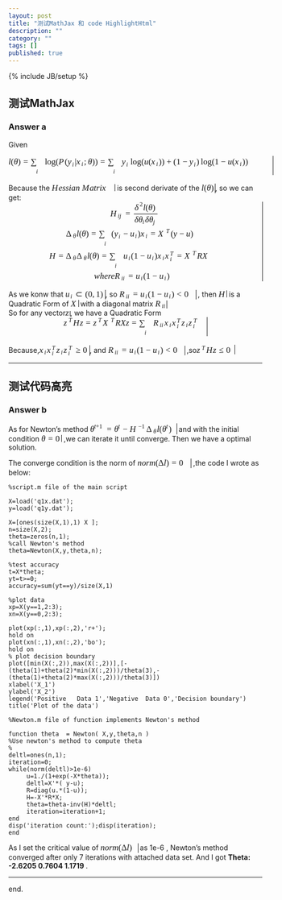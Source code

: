 ```yaml
---
layout: post
title: "测试MathJax 和 code HighlightHtml"
description: ""
category: ""
tags: []
published: true
---
```

{% include JB/setup %}

<h2 id="测试mathjax">测试MathJax</h2>

<h3 id="answer-a">Answer a</h3>

<p>Given <span class="MathJax_Preview"></span><div class="MathJax_Display" role="textbox" aria-readonly="true" style="text-align: center;"><span class="MathJax" id="MathJax-Element-1-Frame"><nobr><span class="math" id="MathJax-Span-1" style="width: 37.547em; display: inline-block;"><span style="display: inline-block; position: relative; width: 30.995em; height: 0px; font-size: 121%;"><span style="position: absolute; clip: rect(1.066em 1000.003em 3.545em -0.469em); top: -2.181em; left: 0.003em;"><span class="mrow" id="MathJax-Span-2"><span class="mi" id="MathJax-Span-3" style="font-family: MathJax_Math; font-style: italic;">l</span><span class="mo" id="MathJax-Span-4" style="font-family: MathJax_Main;">(</span><span class="mi" id="MathJax-Span-5" style="font-family: MathJax_Math; font-style: italic;">θ</span><span class="mo" id="MathJax-Span-6" style="font-family: MathJax_Main;">)</span><span class="mo" id="MathJax-Span-7" style="font-family: MathJax_Main; padding-left: 0.298em;">=</span><span class="munderover" id="MathJax-Span-8" style="padding-left: 0.298em;"><span style="display: inline-block; position: relative; width: 1.479em; height: 0px;"><span style="position: absolute; clip: rect(2.069em 1000.003em 3.84em -0.469em); top: -3.185em; left: 0.003em;"><span class="mo" id="MathJax-Span-9" style="font-family: MathJax_Size2; vertical-align: 0.003em;">∑</span><span style="display: inline-block; width: 0px; height: 3.191em;"></span></span><span style="position: absolute; clip: rect(1.479em 1000.003em 2.423em -0.528em); top: -1.06em; left: 0.652em;"><span class="texatom" id="MathJax-Span-10"><span class="mrow" id="MathJax-Span-11"><span class="mi" id="MathJax-Span-12" style="font-size: 70.7%; font-family: MathJax_Math; font-style: italic;">i</span></span></span><span style="display: inline-block; width: 0px; height: 2.128em;"></span></span></span></span><span class="mi" id="MathJax-Span-13" style="font-family: MathJax_Main; padding-left: 0.18em;">log</span><span class="mo" id="MathJax-Span-14"></span><span class="mo" id="MathJax-Span-15" style="font-family: MathJax_Main;">(</span><span class="mi" id="MathJax-Span-16" style="font-family: MathJax_Math; font-style: italic;">P<span style="display: inline-block; overflow: hidden; height: 1px; width: 0.121em;"></span></span><span class="mo" id="MathJax-Span-17" style="font-family: MathJax_Main;">(</span><span class="msubsup" id="MathJax-Span-18"><span style="display: inline-block; position: relative; width: 0.829em; height: 0px;"><span style="position: absolute; clip: rect(1.538em 1000.003em 2.482em -0.528em); top: -2.122em; left: 0.003em;"><span class="mi" id="MathJax-Span-19" style="font-family: MathJax_Math; font-style: italic;">y<span style="display: inline-block; overflow: hidden; height: 1px; width: 0.003em;"></span></span><span style="display: inline-block; width: 0px; height: 2.128em;"></span></span><span style="position: absolute; top: -1.886em; left: 0.534em;"><span class="mi" id="MathJax-Span-20" style="font-size: 70.7%; font-family: MathJax_Math; font-style: italic;">i</span><span style="display: inline-block; width: 0px; height: 2.128em;"></span></span></span></span><span class="texatom" id="MathJax-Span-21"><span class="mrow" id="MathJax-Span-22"><span class="mo" id="MathJax-Span-23" style="font-family: MathJax_Main;">|</span></span></span><span class="msubsup" id="MathJax-Span-24"><span style="display: inline-block; position: relative; width: 0.888em; height: 0px;"><span style="position: absolute; clip: rect(1.538em 1000.003em 2.305em -0.469em); top: -2.122em; left: 0.003em;"><span class="mi" id="MathJax-Span-25" style="font-family: MathJax_Math; font-style: italic;">x</span><span style="display: inline-block; width: 0px; height: 2.128em;"></span></span><span style="position: absolute; top: -1.945em; left: 0.593em;"><span class="mi" id="MathJax-Span-26" style="font-size: 70.7%; font-family: MathJax_Math; font-style: italic;">i</span><span style="display: inline-block; width: 0px; height: 2.128em;"></span></span></span></span><span class="mo" id="MathJax-Span-27" style="font-family: MathJax_Main;">;</span><span class="mi" id="MathJax-Span-28" style="font-family: MathJax_Math; font-style: italic; padding-left: 0.18em;">θ</span><span class="mo" id="MathJax-Span-29" style="font-family: MathJax_Main;">)</span><span class="mo" id="MathJax-Span-30" style="font-family: MathJax_Main;">)</span><span class="mo" id="MathJax-Span-31" style="font-family: MathJax_Main; padding-left: 0.298em;">=</span><span class="munderover" id="MathJax-Span-32" style="padding-left: 0.298em;"><span style="display: inline-block; position: relative; width: 1.479em; height: 0px;"><span style="position: absolute; clip: rect(2.069em 1000.003em 3.84em -0.469em); top: -3.185em; left: 0.003em;"><span class="mo" id="MathJax-Span-33" style="font-family: MathJax_Size2; vertical-align: 0.003em;">∑</span><span style="display: inline-block; width: 0px; height: 3.191em;"></span></span><span style="position: absolute; clip: rect(1.479em 1000.003em 2.423em -0.528em); top: -1.06em; left: 0.652em;"><span class="texatom" id="MathJax-Span-34"><span class="mrow" id="MathJax-Span-35"><span class="mi" id="MathJax-Span-36" style="font-size: 70.7%; font-family: MathJax_Math; font-style: italic;">i</span></span></span><span style="display: inline-block; width: 0px; height: 2.128em;"></span></span></span></span><span class="msubsup" id="MathJax-Span-37" style="padding-left: 0.18em;"><span style="display: inline-block; position: relative; width: 0.829em; height: 0px;"><span style="position: absolute; clip: rect(1.538em 1000.003em 2.482em -0.528em); top: -2.122em; left: 0.003em;"><span class="mi" id="MathJax-Span-38" style="font-family: MathJax_Math; font-style: italic;">y<span style="display: inline-block; overflow: hidden; height: 1px; width: 0.003em;"></span></span><span style="display: inline-block; width: 0px; height: 2.128em;"></span></span><span style="position: absolute; top: -1.886em; left: 0.534em;"><span class="mi" id="MathJax-Span-39" style="font-size: 70.7%; font-family: MathJax_Math; font-style: italic;">i</span><span style="display: inline-block; width: 0px; height: 2.128em;"></span></span></span></span><span class="mi" id="MathJax-Span-40" style="font-family: MathJax_Main; padding-left: 0.18em;">log</span><span class="mo" id="MathJax-Span-41"></span><span class="mo" id="MathJax-Span-42" style="font-family: MathJax_Main;">(</span><span class="mi" id="MathJax-Span-43" style="font-family: MathJax_Math; font-style: italic;">u</span><span class="mo" id="MathJax-Span-44" style="font-family: MathJax_Main;">(</span><span class="msubsup" id="MathJax-Span-45"><span style="display: inline-block; position: relative; width: 0.888em; height: 0px;"><span style="position: absolute; clip: rect(1.538em 1000.003em 2.305em -0.469em); top: -2.122em; left: 0.003em;"><span class="mi" id="MathJax-Span-46" style="font-family: MathJax_Math; font-style: italic;">x</span><span style="display: inline-block; width: 0px; height: 2.128em;"></span></span><span style="position: absolute; top: -1.945em; left: 0.593em;"><span class="mi" id="MathJax-Span-47" style="font-size: 70.7%; font-family: MathJax_Math; font-style: italic;">i</span><span style="display: inline-block; width: 0px; height: 2.128em;"></span></span></span></span><span class="mo" id="MathJax-Span-48" style="font-family: MathJax_Main;">)</span><span class="mo" id="MathJax-Span-49" style="font-family: MathJax_Main;">)</span><span class="mo" id="MathJax-Span-50" style="font-family: MathJax_Main; padding-left: 0.239em;">+</span><span class="mo" id="MathJax-Span-51" style="font-family: MathJax_Main; padding-left: 0.239em;">(</span><span class="mn" id="MathJax-Span-52" style="font-family: MathJax_Main;">1</span><span class="mo" id="MathJax-Span-53" style="font-family: MathJax_Main; padding-left: 0.239em;">−</span><span class="msubsup" id="MathJax-Span-54" style="padding-left: 0.239em;"><span style="display: inline-block; position: relative; width: 0.829em; height: 0px;"><span style="position: absolute; clip: rect(1.538em 1000.003em 2.482em -0.528em); top: -2.122em; left: 0.003em;"><span class="mi" id="MathJax-Span-55" style="font-family: MathJax_Math; font-style: italic;">y<span style="display: inline-block; overflow: hidden; height: 1px; width: 0.003em;"></span></span><span style="display: inline-block; width: 0px; height: 2.128em;"></span></span><span style="position: absolute; top: -1.886em; left: 0.534em;"><span class="mi" id="MathJax-Span-56" style="font-size: 70.7%; font-family: MathJax_Math; font-style: italic;">i</span><span style="display: inline-block; width: 0px; height: 2.128em;"></span></span></span></span><span class="mo" id="MathJax-Span-57" style="font-family: MathJax_Main;">)</span><span class="mi" id="MathJax-Span-58" style="font-family: MathJax_Main; padding-left: 0.18em;">log</span><span class="mo" id="MathJax-Span-59"></span><span class="mo" id="MathJax-Span-60" style="font-family: MathJax_Main;">(</span><span class="mn" id="MathJax-Span-61" style="font-family: MathJax_Main;">1</span><span class="mo" id="MathJax-Span-62" style="font-family: MathJax_Main; padding-left: 0.239em;">−</span><span class="mi" id="MathJax-Span-63" style="font-family: MathJax_Math; font-style: italic; padding-left: 0.239em;">u</span><span class="mo" id="MathJax-Span-64" style="font-family: MathJax_Main;">(</span><span class="msubsup" id="MathJax-Span-65"><span style="display: inline-block; position: relative; width: 0.888em; height: 0px;"><span style="position: absolute; clip: rect(1.538em 1000.003em 2.305em -0.469em); top: -2.122em; left: 0.003em;"><span class="mi" id="MathJax-Span-66" style="font-family: MathJax_Math; font-style: italic;">x</span><span style="display: inline-block; width: 0px; height: 2.128em;"></span></span><span style="position: absolute; top: -1.945em; left: 0.593em;"><span class="mi" id="MathJax-Span-67" style="font-size: 70.7%; font-family: MathJax_Math; font-style: italic;">i</span><span style="display: inline-block; width: 0px; height: 2.128em;"></span></span></span></span><span class="mo" id="MathJax-Span-68" style="font-family: MathJax_Main;">)</span><span class="mo" id="MathJax-Span-69" style="font-family: MathJax_Main;">)</span></span><span style="display: inline-block; width: 0px; height: 2.187em;"></span></span></span><span style="border-left-width: 0.004em; border-left-style: solid; display: inline-block; overflow: hidden; width: 0px; height: 2.718em; vertical-align: -1.496em;"></span></span></nobr></span></div><script type="math/tex; mode=display" id="MathJax-Element-1">l(\theta)=\sum_{i}\log(P(y_i|x_i;\theta))=\sum_{i}y_i\log(u(x_i))+(1-y_i)\log(1-u(x_i))</script> <br>
Because the <span class="MathJax_Preview"></span><span class="MathJax" id="MathJax-Element-2-Frame" role="textbox" aria-readonly="true"><nobr><span class="math" id="MathJax-Span-70" style="width: 8.976em; display: inline-block;"><span style="display: inline-block; position: relative; width: 7.382em; height: 0px; font-size: 121%;"><span style="position: absolute; clip: rect(1.302em 1000.003em 2.364em -0.469em); top: -2.181em; left: 0.003em;"><span class="mrow" id="MathJax-Span-71"><span class="mi" id="MathJax-Span-72" style="font-family: MathJax_Math; font-style: italic;">H<span style="display: inline-block; overflow: hidden; height: 1px; width: 0.062em;"></span></span><span class="mi" id="MathJax-Span-73" style="font-family: MathJax_Math; font-style: italic;">e</span><span class="mi" id="MathJax-Span-74" style="font-family: MathJax_Math; font-style: italic;">s</span><span class="mi" id="MathJax-Span-75" style="font-family: MathJax_Math; font-style: italic;">s</span><span class="mi" id="MathJax-Span-76" style="font-family: MathJax_Math; font-style: italic;">i</span><span class="mi" id="MathJax-Span-77" style="font-family: MathJax_Math; font-style: italic;">a</span><span class="mi" id="MathJax-Span-78" style="font-family: MathJax_Math; font-style: italic;">n</span><span class="mtext" id="MathJax-Span-79" style="font-family: MathJax_Main;">&nbsp;</span><span class="mi" id="MathJax-Span-80" style="font-family: MathJax_Math; font-style: italic;">M<span style="display: inline-block; overflow: hidden; height: 1px; width: 0.062em;"></span></span><span class="mi" id="MathJax-Span-81" style="font-family: MathJax_Math; font-style: italic;">a</span><span class="mi" id="MathJax-Span-82" style="font-family: MathJax_Math; font-style: italic;">t</span><span class="mi" id="MathJax-Span-83" style="font-family: MathJax_Math; font-style: italic;">r</span><span class="mi" id="MathJax-Span-84" style="font-family: MathJax_Math; font-style: italic;">i</span><span class="mi" id="MathJax-Span-85" style="font-family: MathJax_Math; font-style: italic;">x</span></span><span style="display: inline-block; width: 0px; height: 2.187em;"></span></span></span><span style="border-left-width: 0.004em; border-left-style: solid; display: inline-block; overflow: hidden; width: 0px; height: 1.004em; vertical-align: -0.068em;"></span></span></nobr></span><script type="math/tex" id="MathJax-Element-2">Hessian\ Matrix </script> is second derivate of the <span class="MathJax_Preview"></span><span class="MathJax" id="MathJax-Element-3-Frame" role="textbox" aria-readonly="true"><nobr><span class="math" id="MathJax-Span-86" style="width: 1.951em; display: inline-block;"><span style="display: inline-block; position: relative; width: 1.597em; height: 0px; font-size: 121%;"><span style="position: absolute; clip: rect(1.243em 1000.003em 2.6em -0.469em); top: -2.181em; left: 0.003em;"><span class="mrow" id="MathJax-Span-87"><span class="mi" id="MathJax-Span-88" style="font-family: MathJax_Math; font-style: italic;">l</span><span class="mo" id="MathJax-Span-89" style="font-family: MathJax_Main;">(</span><span class="mi" id="MathJax-Span-90" style="font-family: MathJax_Math; font-style: italic;">θ</span><span class="mo" id="MathJax-Span-91" style="font-family: MathJax_Main;">)</span></span><span style="display: inline-block; width: 0px; height: 2.187em;"></span></span></span><span style="border-left-width: 0.004em; border-left-style: solid; display: inline-block; overflow: hidden; width: 0px; height: 1.361em; vertical-align: -0.354em;"></span></span></nobr></span><script type="math/tex" id="MathJax-Element-3">l(\theta)</script>, so we can get: <br>
<span class="MathJax_Preview"></span><div class="MathJax_Display" role="textbox" aria-readonly="true"><span class="MathJax" id="MathJax-Element-4-Frame"><nobr><span class="math" id="MathJax-Span-92" style="width: 100%; display: inline-block; min-width: 24.442em;"><span style="display: inline-block; position: relative; width: 100%; height: 0px; font-size: 121%;"><span style="position: absolute; clip: rect(8.385em 1000.003em 17.949em -0.528em); top: -10.21em; left: 0.003em; width: 100%;"><span class="mrow" id="MathJax-Span-93"><span style="display: inline-block; position: relative; width: 100%; height: 0px;"><span style="position: absolute; clip: rect(2.187em 1000.003em 5.198em -0.469em); top: -4.011em; left: 50%; margin-left: -2.949em;"><span class="msubsup" id="MathJax-Span-94"><span style="display: inline-block; position: relative; width: 1.479em; height: 0px;"><span style="position: absolute; clip: rect(1.243em 1000.003em 2.305em -0.469em); top: -2.122em; left: 0.003em;"><span class="mi" id="MathJax-Span-95" style="font-family: MathJax_Math; font-style: italic;">H<span style="display: inline-block; overflow: hidden; height: 1px; width: 0.062em;"></span></span><span style="display: inline-block; width: 0px; height: 2.128em;"></span></span><span style="position: absolute; top: -1.945em; left: 0.888em;"><span class="texatom" id="MathJax-Span-96"><span class="mrow" id="MathJax-Span-97"><span class="mi" id="MathJax-Span-98" style="font-size: 70.7%; font-family: MathJax_Math; font-style: italic;">i</span><span class="mi" id="MathJax-Span-99" style="font-size: 70.7%; font-family: MathJax_Math; font-style: italic;">j</span></span></span><span style="display: inline-block; width: 0px; height: 2.128em;"></span></span></span></span><span class="mo" id="MathJax-Span-100" style="font-family: MathJax_Main; padding-left: 0.298em;">=</span><span class="mfrac" id="MathJax-Span-101" style="padding-left: 0.416em; padding-right: 0.121em;"><span style="display: inline-block; position: relative; width: 2.777em; height: 0px;"><span style="position: absolute; clip: rect(1.125em 1000.003em 2.6em -0.469em); top: -2.89em; left: 50%; margin-left: -1.296em;"><span class="mrow" id="MathJax-Span-102"><span class="msubsup" id="MathJax-Span-103"><span style="display: inline-block; position: relative; width: 1.006em; height: 0px;"><span style="position: absolute; clip: rect(1.243em 1000.003em 2.305em -0.469em); top: -2.122em; left: 0.003em;"><span class="mi" id="MathJax-Span-104" style="font-family: MathJax_Math; font-style: italic;">δ<span style="display: inline-block; overflow: hidden; height: 1px; width: 0.003em;"></span></span><span style="display: inline-block; width: 0px; height: 2.128em;"></span></span><span style="position: absolute; top: -2.594em; left: 0.593em;"><span class="mn" id="MathJax-Span-105" style="font-size: 70.7%; font-family: MathJax_Main;">2</span><span style="display: inline-block; width: 0px; height: 2.128em;"></span></span></span></span><span class="mi" id="MathJax-Span-106" style="font-family: MathJax_Math; font-style: italic;">l</span><span class="mo" id="MathJax-Span-107" style="font-family: MathJax_Main;">(</span><span class="mi" id="MathJax-Span-108" style="font-family: MathJax_Math; font-style: italic;">θ</span><span class="mo" id="MathJax-Span-109" style="font-family: MathJax_Main;">)</span></span><span style="display: inline-block; width: 0px; height: 2.187em;"></span></span><span style="position: absolute; clip: rect(1.243em 1000.003em 2.6em -0.469em); top: -1.414em; left: 50%; margin-left: -1.296em;"><span class="mrow" id="MathJax-Span-110"><span class="mi" id="MathJax-Span-111" style="font-family: MathJax_Math; font-style: italic;">δ<span style="display: inline-block; overflow: hidden; height: 1px; width: 0.003em;"></span></span><span class="msubsup" id="MathJax-Span-112"><span style="display: inline-block; position: relative; width: 0.77em; height: 0px;"><span style="position: absolute; clip: rect(1.243em 1000.003em 2.305em -0.469em); top: -2.122em; left: 0.003em;"><span class="mi" id="MathJax-Span-113" style="font-family: MathJax_Math; font-style: italic;">θ</span><span style="display: inline-block; width: 0px; height: 2.128em;"></span></span><span style="position: absolute; top: -1.945em; left: 0.475em;"><span class="mi" id="MathJax-Span-114" style="font-size: 70.7%; font-family: MathJax_Math; font-style: italic;">i</span><span style="display: inline-block; width: 0px; height: 2.128em;"></span></span></span></span><span class="mi" id="MathJax-Span-115" style="font-family: MathJax_Math; font-style: italic;">δ<span style="display: inline-block; overflow: hidden; height: 1px; width: 0.003em;"></span></span><span class="msubsup" id="MathJax-Span-116"><span style="display: inline-block; position: relative; width: 0.829em; height: 0px;"><span style="position: absolute; clip: rect(1.243em 1000.003em 2.305em -0.469em); top: -2.122em; left: 0.003em;"><span class="mi" id="MathJax-Span-117" style="font-family: MathJax_Math; font-style: italic;">θ</span><span style="display: inline-block; width: 0px; height: 2.128em;"></span></span><span style="position: absolute; top: -1.945em; left: 0.475em;"><span class="mi" id="MathJax-Span-118" style="font-size: 70.7%; font-family: MathJax_Math; font-style: italic;">j</span><span style="display: inline-block; width: 0px; height: 2.128em;"></span></span></span></span></span><span style="display: inline-block; width: 0px; height: 2.128em;"></span></span><span style="position: absolute; clip: rect(0.829em 1000.003em 1.243em -0.528em); top: -1.296em; left: 0.003em;"><span style="border-left-width: 2.777em; border-left-style: solid; display: inline-block; overflow: hidden; width: 0px; height: 1.25px; vertical-align: 0.003em;"></span><span style="display: inline-block; width: 0px; height: 1.066em;"></span></span></span></span><span style="display: inline-block; width: 0px; height: 4.017em;"></span></span><span style="position: absolute; clip: rect(2.896em 1000.003em 5.375em -0.528em); top: -1.65em; left: 50%; margin-left: -8.143em;"><span class="mo" id="MathJax-Span-119"></span><span class="msubsup" id="MathJax-Span-120"><span style="display: inline-block; position: relative; width: 1.243em; height: 0px;"><span style="position: absolute; clip: rect(1.302em 1000.003em 2.364em -0.469em); top: -2.181em; left: 0.003em;"><span class="mi" id="MathJax-Span-121" style="font-family: MathJax_Main;">Δ</span><span style="display: inline-block; width: 0px; height: 2.187em;"></span></span><span style="position: absolute; top: -1.945em; left: 0.829em;"><span class="mi" id="MathJax-Span-122" style="font-size: 70.7%; font-family: MathJax_Math; font-style: italic;">θ</span><span style="display: inline-block; width: 0px; height: 2.128em;"></span></span></span></span><span class="mi" id="MathJax-Span-123" style="font-family: MathJax_Math; font-style: italic;">l</span><span class="mo" id="MathJax-Span-124" style="font-family: MathJax_Main;">(</span><span class="mi" id="MathJax-Span-125" style="font-family: MathJax_Math; font-style: italic;">θ</span><span class="mo" id="MathJax-Span-126" style="font-family: MathJax_Main;">)</span><span class="mo" id="MathJax-Span-127" style="font-family: MathJax_Main; padding-left: 0.298em;">=</span><span class="munderover" id="MathJax-Span-128" style="padding-left: 0.298em;"><span style="display: inline-block; position: relative; width: 1.479em; height: 0px;"><span style="position: absolute; clip: rect(2.069em 1000.003em 3.84em -0.469em); top: -3.185em; left: 0.003em;"><span class="mo" id="MathJax-Span-129" style="font-family: MathJax_Size2; vertical-align: 0.003em;">∑</span><span style="display: inline-block; width: 0px; height: 3.191em;"></span></span><span style="position: absolute; clip: rect(1.479em 1000.003em 2.423em -0.528em); top: -1.06em; left: 0.652em;"><span class="mi" id="MathJax-Span-130" style="font-size: 70.7%; font-family: MathJax_Math; font-style: italic;">i</span><span style="display: inline-block; width: 0px; height: 2.128em;"></span></span></span></span><span class="mo" id="MathJax-Span-131" style="font-family: MathJax_Main;">(</span><span class="msubsup" id="MathJax-Span-132"><span style="display: inline-block; position: relative; width: 0.829em; height: 0px;"><span style="position: absolute; clip: rect(1.538em 1000.003em 2.482em -0.528em); top: -2.122em; left: 0.003em;"><span class="mi" id="MathJax-Span-133" style="font-family: MathJax_Math; font-style: italic;">y<span style="display: inline-block; overflow: hidden; height: 1px; width: 0.003em;"></span></span><span style="display: inline-block; width: 0px; height: 2.128em;"></span></span><span style="position: absolute; top: -1.886em; left: 0.534em;"><span class="mi" id="MathJax-Span-134" style="font-size: 70.7%; font-family: MathJax_Math; font-style: italic;">i</span><span style="display: inline-block; width: 0px; height: 2.128em;"></span></span></span></span><span class="mo" id="MathJax-Span-135" style="font-family: MathJax_Main; padding-left: 0.239em;">−</span><span class="msubsup" id="MathJax-Span-136" style="padding-left: 0.239em;"><span style="display: inline-block; position: relative; width: 0.888em; height: 0px;"><span style="position: absolute; clip: rect(1.538em 1000.003em 2.305em -0.528em); top: -2.122em; left: 0.003em;"><span class="mi" id="MathJax-Span-137" style="font-family: MathJax_Math; font-style: italic;">u</span><span style="display: inline-block; width: 0px; height: 2.128em;"></span></span><span style="position: absolute; top: -1.945em; left: 0.593em;"><span class="mi" id="MathJax-Span-138" style="font-size: 70.7%; font-family: MathJax_Math; font-style: italic;">i</span><span style="display: inline-block; width: 0px; height: 2.128em;"></span></span></span></span><span class="mo" id="MathJax-Span-139" style="font-family: MathJax_Main;">)</span><span class="msubsup" id="MathJax-Span-140"><span style="display: inline-block; position: relative; width: 0.888em; height: 0px;"><span style="position: absolute; clip: rect(1.538em 1000.003em 2.305em -0.469em); top: -2.122em; left: 0.003em;"><span class="mi" id="MathJax-Span-141" style="font-family: MathJax_Math; font-style: italic;">x</span><span style="display: inline-block; width: 0px; height: 2.128em;"></span></span><span style="position: absolute; top: -1.945em; left: 0.593em;"><span class="mi" id="MathJax-Span-142" style="font-size: 70.7%; font-family: MathJax_Math; font-style: italic;">i</span><span style="display: inline-block; width: 0px; height: 2.128em;"></span></span></span></span><span class="mo" id="MathJax-Span-143" style="font-family: MathJax_Main; padding-left: 0.298em;">=</span><span class="msubsup" id="MathJax-Span-144" style="padding-left: 0.298em;"><span style="display: inline-block; position: relative; width: 1.479em; height: 0px;"><span style="position: absolute; clip: rect(1.243em 1000.003em 2.305em -0.528em); top: -2.122em; left: 0.003em;"><span class="mi" id="MathJax-Span-145" style="font-family: MathJax_Math; font-style: italic;">X<span style="display: inline-block; overflow: hidden; height: 1px; width: 0.003em;"></span></span><span style="display: inline-block; width: 0px; height: 2.128em;"></span></span><span style="position: absolute; top: -2.535em; left: 0.947em;"><span class="mi" id="MathJax-Span-146" style="font-size: 70.7%; font-family: MathJax_Math; font-style: italic;">T<span style="display: inline-block; overflow: hidden; height: 1px; width: 0.062em;"></span></span><span style="display: inline-block; width: 0px; height: 2.128em;"></span></span></span></span><span class="mo" id="MathJax-Span-147" style="font-family: MathJax_Main;">(</span><span class="mi" id="MathJax-Span-148" style="font-family: MathJax_Math; font-style: italic;">y<span style="display: inline-block; overflow: hidden; height: 1px; width: 0.003em;"></span></span><span class="mo" id="MathJax-Span-149" style="font-family: MathJax_Main; padding-left: 0.239em;">−</span><span class="mi" id="MathJax-Span-150" style="font-family: MathJax_Math; font-style: italic; padding-left: 0.239em;">u</span><span class="mo" id="MathJax-Span-151" style="font-family: MathJax_Main;">)</span><span style="display: inline-block; width: 0px; height: 4.017em;"></span></span><span style="position: absolute; clip: rect(2.896em 1000.003em 5.375em -0.528em); top: 0.947em; left: 50%; margin-left: -10.091em;"><span class="mo" id="MathJax-Span-152"></span><span class="mi" id="MathJax-Span-153" style="font-family: MathJax_Math; font-style: italic;">H<span style="display: inline-block; overflow: hidden; height: 1px; width: 0.062em;"></span></span><span class="mo" id="MathJax-Span-154" style="font-family: MathJax_Main; padding-left: 0.298em;">=</span><span class="msubsup" id="MathJax-Span-155" style="padding-left: 0.298em;"><span style="display: inline-block; position: relative; width: 1.243em; height: 0px;"><span style="position: absolute; clip: rect(1.302em 1000.003em 2.364em -0.469em); top: -2.181em; left: 0.003em;"><span class="mi" id="MathJax-Span-156" style="font-family: MathJax_Main;">Δ</span><span style="display: inline-block; width: 0px; height: 2.187em;"></span></span><span style="position: absolute; top: -1.945em; left: 0.829em;"><span class="mi" id="MathJax-Span-157" style="font-size: 70.7%; font-family: MathJax_Math; font-style: italic;">θ</span><span style="display: inline-block; width: 0px; height: 2.128em;"></span></span></span></span><span class="msubsup" id="MathJax-Span-158"><span style="display: inline-block; position: relative; width: 1.243em; height: 0px;"><span style="position: absolute; clip: rect(1.302em 1000.003em 2.364em -0.469em); top: -2.181em; left: 0.003em;"><span class="mi" id="MathJax-Span-159" style="font-family: MathJax_Main;">Δ</span><span style="display: inline-block; width: 0px; height: 2.187em;"></span></span><span style="position: absolute; top: -1.945em; left: 0.829em;"><span class="mi" id="MathJax-Span-160" style="font-size: 70.7%; font-family: MathJax_Math; font-style: italic;">θ</span><span style="display: inline-block; width: 0px; height: 2.128em;"></span></span></span></span><span class="mi" id="MathJax-Span-161" style="font-family: MathJax_Math; font-style: italic;">l</span><span class="mo" id="MathJax-Span-162" style="font-family: MathJax_Main;">(</span><span class="mi" id="MathJax-Span-163" style="font-family: MathJax_Math; font-style: italic;">θ</span><span class="mo" id="MathJax-Span-164" style="font-family: MathJax_Main;">)</span><span class="mo" id="MathJax-Span-165" style="font-family: MathJax_Main; padding-left: 0.298em;">=</span><span class="munderover" id="MathJax-Span-166" style="padding-left: 0.298em;"><span style="display: inline-block; position: relative; width: 1.479em; height: 0px;"><span style="position: absolute; clip: rect(2.069em 1000.003em 3.84em -0.469em); top: -3.185em; left: 0.003em;"><span class="mo" id="MathJax-Span-167" style="font-family: MathJax_Size2; vertical-align: 0.003em;">∑</span><span style="display: inline-block; width: 0px; height: 3.191em;"></span></span><span style="position: absolute; clip: rect(1.479em 1000.003em 2.423em -0.528em); top: -1.06em; left: 0.652em;"><span class="mi" id="MathJax-Span-168" style="font-size: 70.7%; font-family: MathJax_Math; font-style: italic;">i</span><span style="display: inline-block; width: 0px; height: 2.128em;"></span></span></span></span><span class="msubsup" id="MathJax-Span-169" style="padding-left: 0.18em;"><span style="display: inline-block; position: relative; width: 0.888em; height: 0px;"><span style="position: absolute; clip: rect(1.538em 1000.003em 2.305em -0.528em); top: -2.122em; left: 0.003em;"><span class="mi" id="MathJax-Span-170" style="font-family: MathJax_Math; font-style: italic;">u</span><span style="display: inline-block; width: 0px; height: 2.128em;"></span></span><span style="position: absolute; top: -1.945em; left: 0.593em;"><span class="mi" id="MathJax-Span-171" style="font-size: 70.7%; font-family: MathJax_Math; font-style: italic;">i</span><span style="display: inline-block; width: 0px; height: 2.128em;"></span></span></span></span><span class="mo" id="MathJax-Span-172" style="font-family: MathJax_Main;">(</span><span class="mn" id="MathJax-Span-173" style="font-family: MathJax_Main;">1</span><span class="mo" id="MathJax-Span-174" style="font-family: MathJax_Main; padding-left: 0.239em;">−</span><span class="msubsup" id="MathJax-Span-175" style="padding-left: 0.239em;"><span style="display: inline-block; position: relative; width: 0.888em; height: 0px;"><span style="position: absolute; clip: rect(1.538em 1000.003em 2.305em -0.528em); top: -2.122em; left: 0.003em;"><span class="mi" id="MathJax-Span-176" style="font-family: MathJax_Math; font-style: italic;">u</span><span style="display: inline-block; width: 0px; height: 2.128em;"></span></span><span style="position: absolute; top: -1.945em; left: 0.593em;"><span class="mi" id="MathJax-Span-177" style="font-size: 70.7%; font-family: MathJax_Math; font-style: italic;">i</span><span style="display: inline-block; width: 0px; height: 2.128em;"></span></span></span></span><span class="mo" id="MathJax-Span-178" style="font-family: MathJax_Main;">)</span><span class="msubsup" id="MathJax-Span-179"><span style="display: inline-block; position: relative; width: 0.888em; height: 0px;"><span style="position: absolute; clip: rect(1.538em 1000.003em 2.305em -0.469em); top: -2.122em; left: 0.003em;"><span class="mi" id="MathJax-Span-180" style="font-family: MathJax_Math; font-style: italic;">x</span><span style="display: inline-block; width: 0px; height: 2.128em;"></span></span><span style="position: absolute; top: -1.945em; left: 0.593em;"><span class="mi" id="MathJax-Span-181" style="font-size: 70.7%; font-family: MathJax_Math; font-style: italic;">i</span><span style="display: inline-block; width: 0px; height: 2.128em;"></span></span></span></span><span class="msubsup" id="MathJax-Span-182"><span style="display: inline-block; position: relative; width: 1.125em; height: 0px;"><span style="position: absolute; clip: rect(1.538em 1000.003em 2.305em -0.469em); top: -2.122em; left: 0.003em;"><span class="mi" id="MathJax-Span-183" style="font-family: MathJax_Math; font-style: italic;">x</span><span style="display: inline-block; width: 0px; height: 2.128em;"></span></span><span style="position: absolute; clip: rect(1.479em 1000.003em 2.305em -0.528em); top: -2.476em; left: 0.593em;"><span class="mi" id="MathJax-Span-184" style="font-size: 70.7%; font-family: MathJax_Math; font-style: italic;">T<span style="display: inline-block; overflow: hidden; height: 1px; width: 0.062em;"></span></span><span style="display: inline-block; width: 0px; height: 2.128em;"></span></span><span style="position: absolute; clip: rect(1.479em 1000.003em 2.305em -0.528em); top: -1.827em; left: 0.593em;"><span class="mi" id="MathJax-Span-185" style="font-size: 70.7%; font-family: MathJax_Math; font-style: italic;">i</span><span style="display: inline-block; width: 0px; height: 2.128em;"></span></span></span></span><span class="mo" id="MathJax-Span-186" style="font-family: MathJax_Main; padding-left: 0.298em;">=</span><span class="msubsup" id="MathJax-Span-187" style="padding-left: 0.298em;"><span style="display: inline-block; position: relative; width: 1.479em; height: 0px;"><span style="position: absolute; clip: rect(1.243em 1000.003em 2.305em -0.528em); top: -2.122em; left: 0.003em;"><span class="mi" id="MathJax-Span-188" style="font-family: MathJax_Math; font-style: italic;">X<span style="display: inline-block; overflow: hidden; height: 1px; width: 0.003em;"></span></span><span style="display: inline-block; width: 0px; height: 2.128em;"></span></span><span style="position: absolute; top: -2.535em; left: 0.947em;"><span class="mi" id="MathJax-Span-189" style="font-size: 70.7%; font-family: MathJax_Math; font-style: italic;">T<span style="display: inline-block; overflow: hidden; height: 1px; width: 0.062em;"></span></span><span style="display: inline-block; width: 0px; height: 2.128em;"></span></span></span></span><span class="mi" id="MathJax-Span-190" style="font-family: MathJax_Math; font-style: italic;">R</span><span class="mi" id="MathJax-Span-191" style="font-family: MathJax_Math; font-style: italic;">X<span style="display: inline-block; overflow: hidden; height: 1px; width: 0.003em;"></span></span><span style="display: inline-block; width: 0px; height: 4.017em;"></span></span><span style="position: absolute; clip: rect(3.073em 1000.003em 4.43em -0.528em); top: 3.309em; left: 50%; margin-left: -4.838em;"><span class="mo" id="MathJax-Span-192"></span><span class="mi" id="MathJax-Span-193" style="font-family: MathJax_Math; font-style: italic;">w</span><span class="mi" id="MathJax-Span-194" style="font-family: MathJax_Math; font-style: italic;">h</span><span class="mi" id="MathJax-Span-195" style="font-family: MathJax_Math; font-style: italic;">e</span><span class="mi" id="MathJax-Span-196" style="font-family: MathJax_Math; font-style: italic;">r</span><span class="mi" id="MathJax-Span-197" style="font-family: MathJax_Math; font-style: italic;">e</span><span class="msubsup" id="MathJax-Span-198"><span style="display: inline-block; position: relative; width: 1.302em; height: 0px;"><span style="position: absolute; clip: rect(1.243em 1000.003em 2.305em -0.469em); top: -2.122em; left: 0.003em;"><span class="mi" id="MathJax-Span-199" style="font-family: MathJax_Math; font-style: italic;">R</span><span style="display: inline-block; width: 0px; height: 2.128em;"></span></span><span style="position: absolute; top: -1.945em; left: 0.77em;"><span class="texatom" id="MathJax-Span-200"><span class="mrow" id="MathJax-Span-201"><span class="mi" id="MathJax-Span-202" style="font-size: 70.7%; font-family: MathJax_Math; font-style: italic;">i</span><span class="mi" id="MathJax-Span-203" style="font-size: 70.7%; font-family: MathJax_Math; font-style: italic;">i</span></span></span><span style="display: inline-block; width: 0px; height: 2.128em;"></span></span></span></span><span class="mo" id="MathJax-Span-204" style="font-family: MathJax_Main; padding-left: 0.298em;">=</span><span class="msubsup" id="MathJax-Span-205" style="padding-left: 0.298em;"><span style="display: inline-block; position: relative; width: 0.888em; height: 0px;"><span style="position: absolute; clip: rect(1.538em 1000.003em 2.305em -0.528em); top: -2.122em; left: 0.003em;"><span class="mi" id="MathJax-Span-206" style="font-family: MathJax_Math; font-style: italic;">u</span><span style="display: inline-block; width: 0px; height: 2.128em;"></span></span><span style="position: absolute; top: -1.945em; left: 0.593em;"><span class="mi" id="MathJax-Span-207" style="font-size: 70.7%; font-family: MathJax_Math; font-style: italic;">i</span><span style="display: inline-block; width: 0px; height: 2.128em;"></span></span></span></span><span class="mo" id="MathJax-Span-208" style="font-family: MathJax_Main;">(</span><span class="mn" id="MathJax-Span-209" style="font-family: MathJax_Main;">1</span><span class="mo" id="MathJax-Span-210" style="font-family: MathJax_Main; padding-left: 0.239em;">−</span><span class="msubsup" id="MathJax-Span-211" style="padding-left: 0.239em;"><span style="display: inline-block; position: relative; width: 0.888em; height: 0px;"><span style="position: absolute; clip: rect(1.538em 1000.003em 2.305em -0.528em); top: -2.122em; left: 0.003em;"><span class="mi" id="MathJax-Span-212" style="font-family: MathJax_Math; font-style: italic;">u</span><span style="display: inline-block; width: 0px; height: 2.128em;"></span></span><span style="position: absolute; top: -1.945em; left: 0.593em;"><span class="mi" id="MathJax-Span-213" style="font-size: 70.7%; font-family: MathJax_Math; font-style: italic;">i</span><span style="display: inline-block; width: 0px; height: 2.128em;"></span></span></span></span><span class="mo" id="MathJax-Span-214" style="font-family: MathJax_Main;">)</span><span style="display: inline-block; width: 0px; height: 4.017em;"></span></span></span></span><span style="display: inline-block; width: 0px; height: 10.215em;"></span></span></span><span style="border-left-width: 0.004em; border-left-style: solid; display: inline-block; overflow: hidden; width: 0px; height: 11.289em; vertical-align: -9.211em;"></span></span></nobr></span></div><script type="math/tex; mode=display" id="MathJax-Element-4"> H_{ij}=\frac{\delta^2l(\theta)}{\delta\theta_i\delta\theta_j}\\
\Delta_\theta l(\theta)=\sum_i(y_i-u_i)x_i=X^T(y-u)
\\
H=\Delta_\theta\Delta_\theta l(\theta)=\sum_iu_i(1-u_i)x_ix_i^T=X^TRX \\where R_{ii}=u_i(1-u_i)
</script> <br>
As we konw that <span class="MathJax_Preview"></span><span class="MathJax" id="MathJax-Element-5-Frame" role="textbox" aria-readonly="true"><nobr><span class="math" id="MathJax-Span-215" style="width: 5.67em; display: inline-block;"><span style="display: inline-block; position: relative; width: 4.666em; height: 0px; font-size: 121%;"><span style="position: absolute; clip: rect(1.243em 1000.003em 2.6em -0.528em); top: -2.181em; left: 0.003em;"><span class="mrow" id="MathJax-Span-216"><span class="msubsup" id="MathJax-Span-217"><span style="display: inline-block; position: relative; width: 0.888em; height: 0px;"><span style="position: absolute; clip: rect(1.538em 1000.003em 2.305em -0.528em); top: -2.122em; left: 0.003em;"><span class="mi" id="MathJax-Span-218" style="font-family: MathJax_Math; font-style: italic;">u</span><span style="display: inline-block; width: 0px; height: 2.128em;"></span></span><span style="position: absolute; top: -1.945em; left: 0.593em;"><span class="mi" id="MathJax-Span-219" style="font-size: 70.7%; font-family: MathJax_Math; font-style: italic;">i</span><span style="display: inline-block; width: 0px; height: 2.128em;"></span></span></span></span><span class="mo" id="MathJax-Span-220" style="font-family: MathJax_Main; padding-left: 0.298em;">⊂</span><span class="mo" id="MathJax-Span-221" style="font-family: MathJax_Main; padding-left: 0.298em;">(</span><span class="mn" id="MathJax-Span-222" style="font-family: MathJax_Main;">0</span><span class="mo" id="MathJax-Span-223" style="font-family: MathJax_Main;">,</span><span class="mn" id="MathJax-Span-224" style="font-family: MathJax_Main; padding-left: 0.18em;">1</span><span class="mo" id="MathJax-Span-225" style="font-family: MathJax_Main;">)</span></span><span style="display: inline-block; width: 0px; height: 2.187em;"></span></span></span><span style="border-left-width: 0.004em; border-left-style: solid; display: inline-block; overflow: hidden; width: 0px; height: 1.361em; vertical-align: -0.354em;"></span></span></nobr></span><script type="math/tex" id="MathJax-Element-5">u_i\subset(0,1)</script>, so <span class="MathJax_Preview"></span><span class="MathJax" id="MathJax-Element-6-Frame" role="textbox" aria-readonly="true"><nobr><span class="math" id="MathJax-Span-226" style="width: 10.865em; display: inline-block;"><span style="display: inline-block; position: relative; width: 8.976em; height: 0px; font-size: 121%;"><span style="position: absolute; clip: rect(1.243em 1000.003em 2.6em -0.469em); top: -2.181em; left: 0.003em;"><span class="mrow" id="MathJax-Span-227"><span class="msubsup" id="MathJax-Span-228"><span style="display: inline-block; position: relative; width: 1.302em; height: 0px;"><span style="position: absolute; clip: rect(1.243em 1000.003em 2.305em -0.469em); top: -2.122em; left: 0.003em;"><span class="mi" id="MathJax-Span-229" style="font-family: MathJax_Math; font-style: italic;">R</span><span style="display: inline-block; width: 0px; height: 2.128em;"></span></span><span style="position: absolute; top: -1.945em; left: 0.77em;"><span class="texatom" id="MathJax-Span-230"><span class="mrow" id="MathJax-Span-231"><span class="mi" id="MathJax-Span-232" style="font-size: 70.7%; font-family: MathJax_Math; font-style: italic;">i</span><span class="mi" id="MathJax-Span-233" style="font-size: 70.7%; font-family: MathJax_Math; font-style: italic;">i</span></span></span><span style="display: inline-block; width: 0px; height: 2.128em;"></span></span></span></span><span class="mo" id="MathJax-Span-234" style="font-family: MathJax_Main; padding-left: 0.298em;">=</span><span class="msubsup" id="MathJax-Span-235" style="padding-left: 0.298em;"><span style="display: inline-block; position: relative; width: 0.888em; height: 0px;"><span style="position: absolute; clip: rect(1.538em 1000.003em 2.305em -0.528em); top: -2.122em; left: 0.003em;"><span class="mi" id="MathJax-Span-236" style="font-family: MathJax_Math; font-style: italic;">u</span><span style="display: inline-block; width: 0px; height: 2.128em;"></span></span><span style="position: absolute; top: -1.945em; left: 0.593em;"><span class="mi" id="MathJax-Span-237" style="font-size: 70.7%; font-family: MathJax_Math; font-style: italic;">i</span><span style="display: inline-block; width: 0px; height: 2.128em;"></span></span></span></span><span class="mo" id="MathJax-Span-238" style="font-family: MathJax_Main;">(</span><span class="mn" id="MathJax-Span-239" style="font-family: MathJax_Main;">1</span><span class="mo" id="MathJax-Span-240" style="font-family: MathJax_Main; padding-left: 0.239em;">−</span><span class="msubsup" id="MathJax-Span-241" style="padding-left: 0.239em;"><span style="display: inline-block; position: relative; width: 0.888em; height: 0px;"><span style="position: absolute; clip: rect(1.538em 1000.003em 2.305em -0.528em); top: -2.122em; left: 0.003em;"><span class="mi" id="MathJax-Span-242" style="font-family: MathJax_Math; font-style: italic;">u</span><span style="display: inline-block; width: 0px; height: 2.128em;"></span></span><span style="position: absolute; top: -1.945em; left: 0.593em;"><span class="mi" id="MathJax-Span-243" style="font-size: 70.7%; font-family: MathJax_Math; font-style: italic;">i</span><span style="display: inline-block; width: 0px; height: 2.128em;"></span></span></span></span><span class="mo" id="MathJax-Span-244" style="font-family: MathJax_Main;">)</span><span class="mo" id="MathJax-Span-245" style="font-family: MathJax_Main; padding-left: 0.298em;">&lt;</span><span class="mn" id="MathJax-Span-246" style="font-family: MathJax_Main; padding-left: 0.298em;">0</span></span><span style="display: inline-block; width: 0px; height: 2.187em;"></span></span></span><span style="border-left-width: 0.004em; border-left-style: solid; display: inline-block; overflow: hidden; width: 0px; height: 1.361em; vertical-align: -0.354em;"></span></span></nobr></span><script type="math/tex" id="MathJax-Element-6">R_{ii}=u_i(1-u_i)<0</script> , then <span class="MathJax_Preview"></span><span class="MathJax" id="MathJax-Element-7-Frame" role="textbox" aria-readonly="true"><nobr><span class="math" id="MathJax-Span-247" style="width: 1.184em; display: inline-block;"><span style="display: inline-block; position: relative; width: 0.947em; height: 0px; font-size: 121%;"><span style="position: absolute; clip: rect(1.243em 1000.003em 2.305em -0.469em); top: -2.122em; left: 0.003em;"><span class="mrow" id="MathJax-Span-248"><span class="mi" id="MathJax-Span-249" style="font-family: MathJax_Math; font-style: italic;">H<span style="display: inline-block; overflow: hidden; height: 1px; width: 0.062em;"></span></span></span><span style="display: inline-block; width: 0px; height: 2.128em;"></span></span></span><span style="border-left-width: 0.004em; border-left-style: solid; display: inline-block; overflow: hidden; width: 0px; height: 1.004em; vertical-align: -0.068em;"></span></span></nobr></span><script type="math/tex" id="MathJax-Element-7">H</script> is a Quadratic Form of <span class="MathJax_Preview"></span><span class="MathJax" id="MathJax-Element-8-Frame" role="textbox" aria-readonly="true"><nobr><span class="math" id="MathJax-Span-250" style="width: 1.066em; display: inline-block;"><span style="display: inline-block; position: relative; width: 0.888em; height: 0px; font-size: 121%;"><span style="position: absolute; clip: rect(1.243em 1000.003em 2.305em -0.528em); top: -2.122em; left: 0.003em;"><span class="mrow" id="MathJax-Span-251"><span class="mi" id="MathJax-Span-252" style="font-family: MathJax_Math; font-style: italic;">X<span style="display: inline-block; overflow: hidden; height: 1px; width: 0.003em;"></span></span></span><span style="display: inline-block; width: 0px; height: 2.128em;"></span></span></span><span style="border-left-width: 0.004em; border-left-style: solid; display: inline-block; overflow: hidden; width: 0px; height: 1.004em; vertical-align: -0.068em;"></span></span></nobr></span><script type="math/tex" id="MathJax-Element-8">X</script> with a diagonal matrix <span class="MathJax_Preview"></span><span class="MathJax" id="MathJax-Element-9-Frame" role="textbox" aria-readonly="true"><nobr><span class="math" id="MathJax-Span-253" style="width: 1.656em; display: inline-block;"><span style="display: inline-block; position: relative; width: 1.361em; height: 0px; font-size: 121%;"><span style="position: absolute; clip: rect(1.243em 1000.003em 2.482em -0.469em); top: -2.122em; left: 0.003em;"><span class="mrow" id="MathJax-Span-254"><span class="msubsup" id="MathJax-Span-255"><span style="display: inline-block; position: relative; width: 1.302em; height: 0px;"><span style="position: absolute; clip: rect(1.243em 1000.003em 2.305em -0.469em); top: -2.122em; left: 0.003em;"><span class="mi" id="MathJax-Span-256" style="font-family: MathJax_Math; font-style: italic;">R</span><span style="display: inline-block; width: 0px; height: 2.128em;"></span></span><span style="position: absolute; top: -1.945em; left: 0.77em;"><span class="texatom" id="MathJax-Span-257"><span class="mrow" id="MathJax-Span-258"><span class="mi" id="MathJax-Span-259" style="font-size: 70.7%; font-family: MathJax_Math; font-style: italic;">i</span><span class="mi" id="MathJax-Span-260" style="font-size: 70.7%; font-family: MathJax_Math; font-style: italic;">i</span></span></span><span style="display: inline-block; width: 0px; height: 2.128em;"></span></span></span></span></span><span style="display: inline-block; width: 0px; height: 2.128em;"></span></span></span><span style="border-left-width: 0.004em; border-left-style: solid; display: inline-block; overflow: hidden; width: 0px; height: 1.146em; vertical-align: -0.282em;"></span></span></nobr></span><script type="math/tex" id="MathJax-Element-9">R_{ii}</script> <br>
So for any vector<span class="MathJax_Preview"></span><span class="MathJax" id="MathJax-Element-10-Frame" role="textbox" aria-readonly="true"><nobr><span class="math" id="MathJax-Span-261" style="width: 0.652em; display: inline-block;"><span style="display: inline-block; position: relative; width: 0.534em; height: 0px; font-size: 121%;"><span style="position: absolute; clip: rect(1.538em 1000.003em 2.305em -0.469em); top: -2.122em; left: 0.003em;"><span class="mrow" id="MathJax-Span-262"><span class="mi" id="MathJax-Span-263" style="font-family: MathJax_Math; font-style: italic;">z<span style="display: inline-block; overflow: hidden; height: 1px; width: 0.003em;"></span></span></span><span style="display: inline-block; width: 0px; height: 2.128em;"></span></span></span><span style="border-left-width: 0.004em; border-left-style: solid; display: inline-block; overflow: hidden; width: 0px; height: 0.718em; vertical-align: -0.068em;"></span></span></nobr></span><script type="math/tex" id="MathJax-Element-10">z</script>, we have a Quadratic Form <span class="MathJax_Preview"></span><div class="MathJax_Display" role="textbox" aria-readonly="true" style="text-align: center;"><span class="MathJax" id="MathJax-Element-11-Frame"><nobr><span class="math" id="MathJax-Span-264" style="width: 20.369em; display: inline-block;"><span style="display: inline-block; position: relative; width: 16.827em; height: 0px; font-size: 121%;"><span style="position: absolute; clip: rect(1.066em 1000.003em 3.545em -0.469em); top: -2.181em; left: 0.003em;"><span class="mrow" id="MathJax-Span-265"><span class="msubsup" id="MathJax-Span-266"><span style="display: inline-block; position: relative; width: 1.125em; height: 0px;"><span style="position: absolute; clip: rect(1.538em 1000.003em 2.305em -0.469em); top: -2.122em; left: 0.003em;"><span class="mi" id="MathJax-Span-267" style="font-family: MathJax_Math; font-style: italic;">z<span style="display: inline-block; overflow: hidden; height: 1px; width: 0.003em;"></span></span><span style="display: inline-block; width: 0px; height: 2.128em;"></span></span><span style="position: absolute; top: -2.535em; left: 0.593em;"><span class="mi" id="MathJax-Span-268" style="font-size: 70.7%; font-family: MathJax_Math; font-style: italic;">T<span style="display: inline-block; overflow: hidden; height: 1px; width: 0.062em;"></span></span><span style="display: inline-block; width: 0px; height: 2.128em;"></span></span></span></span><span class="mi" id="MathJax-Span-269" style="font-family: MathJax_Math; font-style: italic;">H<span style="display: inline-block; overflow: hidden; height: 1px; width: 0.062em;"></span></span><span class="mi" id="MathJax-Span-270" style="font-family: MathJax_Math; font-style: italic;">z<span style="display: inline-block; overflow: hidden; height: 1px; width: 0.003em;"></span></span><span class="mo" id="MathJax-Span-271" style="font-family: MathJax_Main; padding-left: 0.298em;">=</span><span class="msubsup" id="MathJax-Span-272" style="padding-left: 0.298em;"><span style="display: inline-block; position: relative; width: 1.125em; height: 0px;"><span style="position: absolute; clip: rect(1.538em 1000.003em 2.305em -0.469em); top: -2.122em; left: 0.003em;"><span class="mi" id="MathJax-Span-273" style="font-family: MathJax_Math; font-style: italic;">z<span style="display: inline-block; overflow: hidden; height: 1px; width: 0.003em;"></span></span><span style="display: inline-block; width: 0px; height: 2.128em;"></span></span><span style="position: absolute; top: -2.535em; left: 0.593em;"><span class="mi" id="MathJax-Span-274" style="font-size: 70.7%; font-family: MathJax_Math; font-style: italic;">T<span style="display: inline-block; overflow: hidden; height: 1px; width: 0.062em;"></span></span><span style="display: inline-block; width: 0px; height: 2.128em;"></span></span></span></span><span class="msubsup" id="MathJax-Span-275"><span style="display: inline-block; position: relative; width: 1.479em; height: 0px;"><span style="position: absolute; clip: rect(1.243em 1000.003em 2.305em -0.528em); top: -2.122em; left: 0.003em;"><span class="mi" id="MathJax-Span-276" style="font-family: MathJax_Math; font-style: italic;">X<span style="display: inline-block; overflow: hidden; height: 1px; width: 0.003em;"></span></span><span style="display: inline-block; width: 0px; height: 2.128em;"></span></span><span style="position: absolute; top: -2.535em; left: 0.947em;"><span class="mi" id="MathJax-Span-277" style="font-size: 70.7%; font-family: MathJax_Math; font-style: italic;">T<span style="display: inline-block; overflow: hidden; height: 1px; width: 0.062em;"></span></span><span style="display: inline-block; width: 0px; height: 2.128em;"></span></span></span></span><span class="mi" id="MathJax-Span-278" style="font-family: MathJax_Math; font-style: italic;">R</span><span class="mi" id="MathJax-Span-279" style="font-family: MathJax_Math; font-style: italic;">X<span style="display: inline-block; overflow: hidden; height: 1px; width: 0.003em;"></span></span><span class="mi" id="MathJax-Span-280" style="font-family: MathJax_Math; font-style: italic;">z<span style="display: inline-block; overflow: hidden; height: 1px; width: 0.003em;"></span></span><span class="mo" id="MathJax-Span-281" style="font-family: MathJax_Main; padding-left: 0.298em;">=</span><span class="munderover" id="MathJax-Span-282" style="padding-left: 0.298em;"><span style="display: inline-block; position: relative; width: 1.479em; height: 0px;"><span style="position: absolute; clip: rect(2.069em 1000.003em 3.84em -0.469em); top: -3.185em; left: 0.003em;"><span class="mo" id="MathJax-Span-283" style="font-family: MathJax_Size2; vertical-align: 0.003em;">∑</span><span style="display: inline-block; width: 0px; height: 3.191em;"></span></span><span style="position: absolute; clip: rect(1.479em 1000.003em 2.423em -0.528em); top: -1.06em; left: 0.652em;"><span class="mi" id="MathJax-Span-284" style="font-size: 70.7%; font-family: MathJax_Math; font-style: italic;">i</span><span style="display: inline-block; width: 0px; height: 2.128em;"></span></span></span></span><span class="msubsup" id="MathJax-Span-285" style="padding-left: 0.18em;"><span style="display: inline-block; position: relative; width: 1.302em; height: 0px;"><span style="position: absolute; clip: rect(1.243em 1000.003em 2.305em -0.469em); top: -2.122em; left: 0.003em;"><span class="mi" id="MathJax-Span-286" style="font-family: MathJax_Math; font-style: italic;">R</span><span style="display: inline-block; width: 0px; height: 2.128em;"></span></span><span style="position: absolute; top: -1.945em; left: 0.77em;"><span class="texatom" id="MathJax-Span-287"><span class="mrow" id="MathJax-Span-288"><span class="mi" id="MathJax-Span-289" style="font-size: 70.7%; font-family: MathJax_Math; font-style: italic;">i</span><span class="mi" id="MathJax-Span-290" style="font-size: 70.7%; font-family: MathJax_Math; font-style: italic;">i</span></span></span><span style="display: inline-block; width: 0px; height: 2.128em;"></span></span></span></span><span class="msubsup" id="MathJax-Span-291"><span style="display: inline-block; position: relative; width: 0.888em; height: 0px;"><span style="position: absolute; clip: rect(1.538em 1000.003em 2.305em -0.469em); top: -2.122em; left: 0.003em;"><span class="mi" id="MathJax-Span-292" style="font-family: MathJax_Math; font-style: italic;">x</span><span style="display: inline-block; width: 0px; height: 2.128em;"></span></span><span style="position: absolute; top: -1.945em; left: 0.593em;"><span class="mi" id="MathJax-Span-293" style="font-size: 70.7%; font-family: MathJax_Math; font-style: italic;">i</span><span style="display: inline-block; width: 0px; height: 2.128em;"></span></span></span></span><span class="msubsup" id="MathJax-Span-294"><span style="display: inline-block; position: relative; width: 1.125em; height: 0px;"><span style="position: absolute; clip: rect(1.538em 1000.003em 2.305em -0.469em); top: -2.122em; left: 0.003em;"><span class="mi" id="MathJax-Span-295" style="font-family: MathJax_Math; font-style: italic;">x</span><span style="display: inline-block; width: 0px; height: 2.128em;"></span></span><span style="position: absolute; clip: rect(1.479em 1000.003em 2.305em -0.528em); top: -2.476em; left: 0.593em;"><span class="mi" id="MathJax-Span-296" style="font-size: 70.7%; font-family: MathJax_Math; font-style: italic;">T<span style="display: inline-block; overflow: hidden; height: 1px; width: 0.062em;"></span></span><span style="display: inline-block; width: 0px; height: 2.128em;"></span></span><span style="position: absolute; clip: rect(1.479em 1000.003em 2.305em -0.528em); top: -1.827em; left: 0.593em;"><span class="mi" id="MathJax-Span-297" style="font-size: 70.7%; font-family: MathJax_Math; font-style: italic;">i</span><span style="display: inline-block; width: 0px; height: 2.128em;"></span></span></span></span><span class="msubsup" id="MathJax-Span-298"><span style="display: inline-block; position: relative; width: 0.829em; height: 0px;"><span style="position: absolute; clip: rect(1.538em 1000.003em 2.305em -0.469em); top: -2.122em; left: 0.003em;"><span class="mi" id="MathJax-Span-299" style="font-family: MathJax_Math; font-style: italic;">z<span style="display: inline-block; overflow: hidden; height: 1px; width: 0.003em;"></span></span><span style="display: inline-block; width: 0px; height: 2.128em;"></span></span><span style="position: absolute; top: -1.945em; left: 0.534em;"><span class="mi" id="MathJax-Span-300" style="font-size: 70.7%; font-family: MathJax_Math; font-style: italic;">i</span><span style="display: inline-block; width: 0px; height: 2.128em;"></span></span></span></span><span class="msubsup" id="MathJax-Span-301"><span style="display: inline-block; position: relative; width: 1.125em; height: 0px;"><span style="position: absolute; clip: rect(1.538em 1000.003em 2.305em -0.469em); top: -2.122em; left: 0.003em;"><span class="mi" id="MathJax-Span-302" style="font-family: MathJax_Math; font-style: italic;">z<span style="display: inline-block; overflow: hidden; height: 1px; width: 0.003em;"></span></span><span style="display: inline-block; width: 0px; height: 2.128em;"></span></span><span style="position: absolute; clip: rect(1.479em 1000.003em 2.305em -0.528em); top: -2.476em; left: 0.593em;"><span class="mi" id="MathJax-Span-303" style="font-size: 70.7%; font-family: MathJax_Math; font-style: italic;">T<span style="display: inline-block; overflow: hidden; height: 1px; width: 0.062em;"></span></span><span style="display: inline-block; width: 0px; height: 2.128em;"></span></span><span style="position: absolute; clip: rect(1.479em 1000.003em 2.305em -0.528em); top: -1.827em; left: 0.534em;"><span class="mi" id="MathJax-Span-304" style="font-size: 70.7%; font-family: MathJax_Math; font-style: italic;">i</span><span style="display: inline-block; width: 0px; height: 2.128em;"></span></span></span></span></span><span style="display: inline-block; width: 0px; height: 2.187em;"></span></span></span><span style="border-left-width: 0.004em; border-left-style: solid; display: inline-block; overflow: hidden; width: 0px; height: 2.718em; vertical-align: -1.496em;"></span></span></nobr></span></div><script type="math/tex; mode=display" id="MathJax-Element-11">z^THz=z^TX^TRXz=\sum_iR_{ii}x_ix_i^Tz_iz_i^T</script> <br>
Because,<span class="MathJax_Preview"></span><span class="MathJax" id="MathJax-Element-12-Frame" role="textbox" aria-readonly="true"><nobr><span class="math" id="MathJax-Span-305" style="width: 7.146em; display: inline-block;"><span style="display: inline-block; position: relative; width: 5.906em; height: 0px; font-size: 121%;"><span style="position: absolute; clip: rect(1.184em 1000.003em 2.659em -0.469em); top: -2.181em; left: 0.003em;"><span class="mrow" id="MathJax-Span-306"><span class="msubsup" id="MathJax-Span-307"><span style="display: inline-block; position: relative; width: 0.888em; height: 0px;"><span style="position: absolute; clip: rect(1.538em 1000.003em 2.305em -0.469em); top: -2.122em; left: 0.003em;"><span class="mi" id="MathJax-Span-308" style="font-family: MathJax_Math; font-style: italic;">x</span><span style="display: inline-block; width: 0px; height: 2.128em;"></span></span><span style="position: absolute; top: -1.945em; left: 0.593em;"><span class="mi" id="MathJax-Span-309" style="font-size: 70.7%; font-family: MathJax_Math; font-style: italic;">i</span><span style="display: inline-block; width: 0px; height: 2.128em;"></span></span></span></span><span class="msubsup" id="MathJax-Span-310"><span style="display: inline-block; position: relative; width: 1.125em; height: 0px;"><span style="position: absolute; clip: rect(1.538em 1000.003em 2.305em -0.469em); top: -2.122em; left: 0.003em;"><span class="mi" id="MathJax-Span-311" style="font-family: MathJax_Math; font-style: italic;">x</span><span style="display: inline-block; width: 0px; height: 2.128em;"></span></span><span style="position: absolute; clip: rect(1.479em 1000.003em 2.305em -0.528em); top: -2.476em; left: 0.593em;"><span class="mi" id="MathJax-Span-312" style="font-size: 70.7%; font-family: MathJax_Math; font-style: italic;">T<span style="display: inline-block; overflow: hidden; height: 1px; width: 0.062em;"></span></span><span style="display: inline-block; width: 0px; height: 2.128em;"></span></span><span style="position: absolute; clip: rect(1.479em 1000.003em 2.305em -0.528em); top: -1.827em; left: 0.593em;"><span class="mi" id="MathJax-Span-313" style="font-size: 70.7%; font-family: MathJax_Math; font-style: italic;">i</span><span style="display: inline-block; width: 0px; height: 2.128em;"></span></span></span></span><span class="msubsup" id="MathJax-Span-314"><span style="display: inline-block; position: relative; width: 0.829em; height: 0px;"><span style="position: absolute; clip: rect(1.538em 1000.003em 2.305em -0.469em); top: -2.122em; left: 0.003em;"><span class="mi" id="MathJax-Span-315" style="font-family: MathJax_Math; font-style: italic;">z<span style="display: inline-block; overflow: hidden; height: 1px; width: 0.003em;"></span></span><span style="display: inline-block; width: 0px; height: 2.128em;"></span></span><span style="position: absolute; top: -1.945em; left: 0.534em;"><span class="mi" id="MathJax-Span-316" style="font-size: 70.7%; font-family: MathJax_Math; font-style: italic;">i</span><span style="display: inline-block; width: 0px; height: 2.128em;"></span></span></span></span><span class="msubsup" id="MathJax-Span-317"><span style="display: inline-block; position: relative; width: 1.125em; height: 0px;"><span style="position: absolute; clip: rect(1.538em 1000.003em 2.305em -0.469em); top: -2.122em; left: 0.003em;"><span class="mi" id="MathJax-Span-318" style="font-family: MathJax_Math; font-style: italic;">z<span style="display: inline-block; overflow: hidden; height: 1px; width: 0.003em;"></span></span><span style="display: inline-block; width: 0px; height: 2.128em;"></span></span><span style="position: absolute; clip: rect(1.479em 1000.003em 2.305em -0.528em); top: -2.476em; left: 0.593em;"><span class="mi" id="MathJax-Span-319" style="font-size: 70.7%; font-family: MathJax_Math; font-style: italic;">T<span style="display: inline-block; overflow: hidden; height: 1px; width: 0.062em;"></span></span><span style="display: inline-block; width: 0px; height: 2.128em;"></span></span><span style="position: absolute; clip: rect(1.479em 1000.003em 2.305em -0.528em); top: -1.827em; left: 0.534em;"><span class="mi" id="MathJax-Span-320" style="font-size: 70.7%; font-family: MathJax_Math; font-style: italic;">i</span><span style="display: inline-block; width: 0px; height: 2.128em;"></span></span></span></span><span class="mo" id="MathJax-Span-321" style="font-family: MathJax_Main; padding-left: 0.298em;">≥</span><span class="mn" id="MathJax-Span-322" style="font-family: MathJax_Main; padding-left: 0.298em;">0</span></span><span style="display: inline-block; width: 0px; height: 2.187em;"></span></span></span><span style="border-left-width: 0.004em; border-left-style: solid; display: inline-block; overflow: hidden; width: 0px; height: 1.504em; vertical-align: -0.425em;"></span></span></nobr></span><script type="math/tex" id="MathJax-Element-12">x_ix_i^Tz_iz_i^T\geq0</script>, and <span class="MathJax_Preview"></span><span class="MathJax" id="MathJax-Element-13-Frame" role="textbox" aria-readonly="true"><nobr><span class="math" id="MathJax-Span-323" style="width: 10.865em; display: inline-block;"><span style="display: inline-block; position: relative; width: 8.976em; height: 0px; font-size: 121%;"><span style="position: absolute; clip: rect(1.243em 1000.003em 2.6em -0.469em); top: -2.181em; left: 0.003em;"><span class="mrow" id="MathJax-Span-324"><span class="msubsup" id="MathJax-Span-325"><span style="display: inline-block; position: relative; width: 1.302em; height: 0px;"><span style="position: absolute; clip: rect(1.243em 1000.003em 2.305em -0.469em); top: -2.122em; left: 0.003em;"><span class="mi" id="MathJax-Span-326" style="font-family: MathJax_Math; font-style: italic;">R</span><span style="display: inline-block; width: 0px; height: 2.128em;"></span></span><span style="position: absolute; top: -1.945em; left: 0.77em;"><span class="texatom" id="MathJax-Span-327"><span class="mrow" id="MathJax-Span-328"><span class="mi" id="MathJax-Span-329" style="font-size: 70.7%; font-family: MathJax_Math; font-style: italic;">i</span><span class="mi" id="MathJax-Span-330" style="font-size: 70.7%; font-family: MathJax_Math; font-style: italic;">i</span></span></span><span style="display: inline-block; width: 0px; height: 2.128em;"></span></span></span></span><span class="mo" id="MathJax-Span-331" style="font-family: MathJax_Main; padding-left: 0.298em;">=</span><span class="msubsup" id="MathJax-Span-332" style="padding-left: 0.298em;"><span style="display: inline-block; position: relative; width: 0.888em; height: 0px;"><span style="position: absolute; clip: rect(1.538em 1000.003em 2.305em -0.528em); top: -2.122em; left: 0.003em;"><span class="mi" id="MathJax-Span-333" style="font-family: MathJax_Math; font-style: italic;">u</span><span style="display: inline-block; width: 0px; height: 2.128em;"></span></span><span style="position: absolute; top: -1.945em; left: 0.593em;"><span class="mi" id="MathJax-Span-334" style="font-size: 70.7%; font-family: MathJax_Math; font-style: italic;">i</span><span style="display: inline-block; width: 0px; height: 2.128em;"></span></span></span></span><span class="mo" id="MathJax-Span-335" style="font-family: MathJax_Main;">(</span><span class="mn" id="MathJax-Span-336" style="font-family: MathJax_Main;">1</span><span class="mo" id="MathJax-Span-337" style="font-family: MathJax_Main; padding-left: 0.239em;">−</span><span class="msubsup" id="MathJax-Span-338" style="padding-left: 0.239em;"><span style="display: inline-block; position: relative; width: 0.888em; height: 0px;"><span style="position: absolute; clip: rect(1.538em 1000.003em 2.305em -0.528em); top: -2.122em; left: 0.003em;"><span class="mi" id="MathJax-Span-339" style="font-family: MathJax_Math; font-style: italic;">u</span><span style="display: inline-block; width: 0px; height: 2.128em;"></span></span><span style="position: absolute; top: -1.945em; left: 0.593em;"><span class="mi" id="MathJax-Span-340" style="font-size: 70.7%; font-family: MathJax_Math; font-style: italic;">i</span><span style="display: inline-block; width: 0px; height: 2.128em;"></span></span></span></span><span class="mo" id="MathJax-Span-341" style="font-family: MathJax_Main;">)</span><span class="mo" id="MathJax-Span-342" style="font-family: MathJax_Main; padding-left: 0.298em;">&lt;</span><span class="mn" id="MathJax-Span-343" style="font-family: MathJax_Main; padding-left: 0.298em;">0</span></span><span style="display: inline-block; width: 0px; height: 2.187em;"></span></span></span><span style="border-left-width: 0.004em; border-left-style: solid; display: inline-block; overflow: hidden; width: 0px; height: 1.361em; vertical-align: -0.354em;"></span></span></nobr></span><script type="math/tex" id="MathJax-Element-13">R_{ii}=u_i(1-u_i)<0</script> ,so<span class="MathJax_Preview"></span><span class="MathJax" id="MathJax-Element-14-Frame" role="textbox" aria-readonly="true"><nobr><span class="math" id="MathJax-Span-344" style="width: 5.375em; display: inline-block;"><span style="display: inline-block; position: relative; width: 4.43em; height: 0px; font-size: 121%;"><span style="position: absolute; clip: rect(1.184em 1000.003em 2.482em -0.469em); top: -2.181em; left: 0.003em;"><span class="mrow" id="MathJax-Span-345"><span class="msubsup" id="MathJax-Span-346"><span style="display: inline-block; position: relative; width: 1.125em; height: 0px;"><span style="position: absolute; clip: rect(1.538em 1000.003em 2.305em -0.469em); top: -2.122em; left: 0.003em;"><span class="mi" id="MathJax-Span-347" style="font-family: MathJax_Math; font-style: italic;">z<span style="display: inline-block; overflow: hidden; height: 1px; width: 0.003em;"></span></span><span style="display: inline-block; width: 0px; height: 2.128em;"></span></span><span style="position: absolute; top: -2.476em; left: 0.593em;"><span class="mi" id="MathJax-Span-348" style="font-size: 70.7%; font-family: MathJax_Math; font-style: italic;">T<span style="display: inline-block; overflow: hidden; height: 1px; width: 0.062em;"></span></span><span style="display: inline-block; width: 0px; height: 2.128em;"></span></span></span></span><span class="mi" id="MathJax-Span-349" style="font-family: MathJax_Math; font-style: italic;">H<span style="display: inline-block; overflow: hidden; height: 1px; width: 0.062em;"></span></span><span class="mi" id="MathJax-Span-350" style="font-family: MathJax_Math; font-style: italic;">z<span style="display: inline-block; overflow: hidden; height: 1px; width: 0.003em;"></span></span><span class="mo" id="MathJax-Span-351" style="font-family: MathJax_Main; padding-left: 0.298em;">≤</span><span class="mn" id="MathJax-Span-352" style="font-family: MathJax_Main; padding-left: 0.298em;">0</span></span><span style="display: inline-block; width: 0px; height: 2.187em;"></span></span></span><span style="border-left-width: 0.004em; border-left-style: solid; display: inline-block; overflow: hidden; width: 0px; height: 1.361em; vertical-align: -0.211em;"></span></span></nobr></span><script type="math/tex" id="MathJax-Element-14">z^THz\leq0</script></p>

<hr>

<h2 id="测试代码高亮">测试代码高亮</h2>

<h3 id="answer-b">Answer b</h3>

<p>As for Newton’s method <span class="MathJax_Preview"></span><span class="MathJax" id="MathJax-Element-15-Frame" role="textbox" aria-readonly="true"><nobr><span class="math" id="MathJax-Span-353" style="width: 12.282em; display: inline-block;"><span style="display: inline-block; position: relative; width: 10.156em; height: 0px; font-size: 121%;"><span style="position: absolute; clip: rect(1.125em 1000.003em 2.6em -0.469em); top: -2.181em; left: 0.003em;"><span class="mrow" id="MathJax-Span-354"><span class="msubsup" id="MathJax-Span-355"><span style="display: inline-block; position: relative; width: 1.656em; height: 0px;"><span style="position: absolute; clip: rect(1.243em 1000.003em 2.305em -0.469em); top: -2.122em; left: 0.003em;"><span class="mi" id="MathJax-Span-356" style="font-family: MathJax_Math; font-style: italic;">θ</span><span style="display: inline-block; width: 0px; height: 2.128em;"></span></span><span style="position: absolute; top: -2.535em; left: 0.475em;"><span class="texatom" id="MathJax-Span-357"><span class="mrow" id="MathJax-Span-358"><span class="mi" id="MathJax-Span-359" style="font-size: 70.7%; font-family: MathJax_Math; font-style: italic;">t</span><span class="mo" id="MathJax-Span-360" style="font-size: 70.7%; font-family: MathJax_Main;">+</span><span class="mn" id="MathJax-Span-361" style="font-size: 70.7%; font-family: MathJax_Main;">1</span></span></span><span style="display: inline-block; width: 0px; height: 2.128em;"></span></span></span></span><span class="mo" id="MathJax-Span-362" style="font-family: MathJax_Main; padding-left: 0.298em;">=</span><span class="msubsup" id="MathJax-Span-363" style="padding-left: 0.298em;"><span style="display: inline-block; position: relative; width: 0.77em; height: 0px;"><span style="position: absolute; clip: rect(1.243em 1000.003em 2.305em -0.469em); top: -2.122em; left: 0.003em;"><span class="mi" id="MathJax-Span-364" style="font-family: MathJax_Math; font-style: italic;">θ</span><span style="display: inline-block; width: 0px; height: 2.128em;"></span></span><span style="position: absolute; top: -2.535em; left: 0.475em;"><span class="texatom" id="MathJax-Span-365"><span class="mrow" id="MathJax-Span-366"><span class="mi" id="MathJax-Span-367" style="font-size: 70.7%; font-family: MathJax_Math; font-style: italic;">t</span></span></span><span style="display: inline-block; width: 0px; height: 2.128em;"></span></span></span></span><span class="mo" id="MathJax-Span-368" style="font-family: MathJax_Main; padding-left: 0.239em;">−</span><span class="msubsup" id="MathJax-Span-369" style="padding-left: 0.239em;"><span style="display: inline-block; position: relative; width: 1.951em; height: 0px;"><span style="position: absolute; clip: rect(1.243em 1000.003em 2.305em -0.469em); top: -2.122em; left: 0.003em;"><span class="mi" id="MathJax-Span-370" style="font-family: MathJax_Math; font-style: italic;">H<span style="display: inline-block; overflow: hidden; height: 1px; width: 0.062em;"></span></span><span style="display: inline-block; width: 0px; height: 2.128em;"></span></span><span style="position: absolute; top: -2.535em; left: 1.006em;"><span class="texatom" id="MathJax-Span-371"><span class="mrow" id="MathJax-Span-372"><span class="mo" id="MathJax-Span-373" style="font-size: 70.7%; font-family: MathJax_Main;">−</span><span class="mn" id="MathJax-Span-374" style="font-size: 70.7%; font-family: MathJax_Main;">1</span></span></span><span style="display: inline-block; width: 0px; height: 2.128em;"></span></span></span></span><span class="msubsup" id="MathJax-Span-375"><span style="display: inline-block; position: relative; width: 1.243em; height: 0px;"><span style="position: absolute; clip: rect(1.302em 1000.003em 2.364em -0.469em); top: -2.181em; left: 0.003em;"><span class="mi" id="MathJax-Span-376" style="font-family: MathJax_Main;">Δ</span><span style="display: inline-block; width: 0px; height: 2.187em;"></span></span><span style="position: absolute; top: -1.945em; left: 0.829em;"><span class="mi" id="MathJax-Span-377" style="font-size: 70.7%; font-family: MathJax_Math; font-style: italic;">θ</span><span style="display: inline-block; width: 0px; height: 2.128em;"></span></span></span></span><span class="mi" id="MathJax-Span-378" style="font-family: MathJax_Math; font-style: italic;">l</span><span class="mo" id="MathJax-Span-379" style="font-family: MathJax_Main;">(</span><span class="msubsup" id="MathJax-Span-380"><span style="display: inline-block; position: relative; width: 0.77em; height: 0px;"><span style="position: absolute; clip: rect(1.243em 1000.003em 2.305em -0.469em); top: -2.122em; left: 0.003em;"><span class="mi" id="MathJax-Span-381" style="font-family: MathJax_Math; font-style: italic;">θ</span><span style="display: inline-block; width: 0px; height: 2.128em;"></span></span><span style="position: absolute; top: -2.535em; left: 0.475em;"><span class="mi" id="MathJax-Span-382" style="font-size: 70.7%; font-family: MathJax_Math; font-style: italic;">t</span><span style="display: inline-block; width: 0px; height: 2.128em;"></span></span></span></span><span class="mo" id="MathJax-Span-383" style="font-family: MathJax_Main;">)</span></span><span style="display: inline-block; width: 0px; height: 2.187em;"></span></span></span><span style="border-left-width: 0.004em; border-left-style: solid; display: inline-block; overflow: hidden; width: 0px; height: 1.575em; vertical-align: -0.354em;"></span></span></nobr></span><script type="math/tex" id="MathJax-Element-15">\theta^{t+1}=\theta^{t}-H^{-1}\Delta_\theta l(\theta^t)</script> and with the initial condition <span class="MathJax_Preview"></span><span class="MathJax" id="MathJax-Element-16-Frame" role="textbox" aria-readonly="true"><nobr><span class="math" id="MathJax-Span-384" style="width: 2.896em; display: inline-block;"><span style="display: inline-block; position: relative; width: 2.364em; height: 0px; font-size: 121%;"><span style="position: absolute; clip: rect(1.302em 1000.003em 2.364em -0.469em); top: -2.181em; left: 0.003em;"><span class="mrow" id="MathJax-Span-385"><span class="mi" id="MathJax-Span-386" style="font-family: MathJax_Math; font-style: italic;">θ</span><span class="mo" id="MathJax-Span-387" style="font-family: MathJax_Main; padding-left: 0.298em;">=</span><span class="mn" id="MathJax-Span-388" style="font-family: MathJax_Main; padding-left: 0.298em;">0</span></span><span style="display: inline-block; width: 0px; height: 2.187em;"></span></span></span><span style="border-left-width: 0.004em; border-left-style: solid; display: inline-block; overflow: hidden; width: 0px; height: 1.004em; vertical-align: -0.068em;"></span></span></nobr></span><script type="math/tex" id="MathJax-Element-16">\theta=0</script> ,we can iterate it until converge. Then we have a optimal solution.</p>

<p>The converge condition is the norm of  <span class="MathJax_Preview"></span><span class="MathJax" id="MathJax-Element-17-Frame" role="textbox" aria-readonly="true"><nobr><span class="math" id="MathJax-Span-389" style="width: 7.618em; display: inline-block;"><span style="display: inline-block; position: relative; width: 6.26em; height: 0px; font-size: 121%;"><span style="position: absolute; clip: rect(1.243em 1000.003em 2.6em -0.528em); top: -2.181em; left: 0.003em;"><span class="mrow" id="MathJax-Span-390"><span class="mi" id="MathJax-Span-391" style="font-family: MathJax_Math; font-style: italic;">n</span><span class="mi" id="MathJax-Span-392" style="font-family: MathJax_Math; font-style: italic;">o</span><span class="mi" id="MathJax-Span-393" style="font-family: MathJax_Math; font-style: italic;">r</span><span class="mi" id="MathJax-Span-394" style="font-family: MathJax_Math; font-style: italic;">m</span><span class="mo" id="MathJax-Span-395" style="font-family: MathJax_Main;">(</span><span class="mi" id="MathJax-Span-396" style="font-family: MathJax_Main;">Δ</span><span class="mi" id="MathJax-Span-397" style="font-family: MathJax_Math; font-style: italic;">l</span><span class="mo" id="MathJax-Span-398" style="font-family: MathJax_Main;">)</span><span class="mo" id="MathJax-Span-399" style="font-family: MathJax_Main; padding-left: 0.298em;">=</span><span class="mn" id="MathJax-Span-400" style="font-family: MathJax_Main; padding-left: 0.298em;">0</span></span><span style="display: inline-block; width: 0px; height: 2.187em;"></span></span></span><span style="border-left-width: 0.004em; border-left-style: solid; display: inline-block; overflow: hidden; width: 0px; height: 1.361em; vertical-align: -0.354em;"></span></span></nobr></span><script type="math/tex" id="MathJax-Element-17"> norm(\Delta l)=0</script> ,the code I wrote as below:</p>

<pre><code>%script.m file of the main script 

X=load('q1x.dat');
y=load('q1y.dat');

X=[ones(size(X,1),1) X ];
n=size(X,2);
theta=zeros(n,1);
%call Newton's method
theta=Newton(X,y,theta,n);

%test accuracy
t=X*theta;
yt=t&gt;=0;
accuracy=sum(yt==y)/size(X,1)

%plot data
xp=X(y==1,2:3);
xn=X(y==0,2:3);

plot(xp(:,1),xp(:,2),'r+');
hold on
plot(xn(:,1),xn(:,2),'bo');
hold on
% plot decision boundary
plot([min(X(:,2)),max(X(:,2))],[-(theta(1)+theta(2)*min(X(:,2)))/theta(3),-(theta(1)+theta(2)*max(X(:,2)))/theta(3)])
xlabel('X_1')
ylabel('X_2')
legend('Positive   Data 1','Negative  Data 0','Decision boundary')
title('Plot of the data')

%Newton.m file of function implements Newton's method

function theta  = Newton( X,y,theta,n )
%Use newton's method to compute theta
%   
deltl=ones(n,1);
iteration=0;
while(norm(deltl)&gt;1e-6)
     u=1./(1+exp(-X*theta));
     deltl=X'*( y-u);
     R=diag(u.*(1-u));
     H=-X'*R*X;
     theta=theta-inv(H)*deltl;
     iteration=iteration+1;
end
disp('iteration count:');disp(iteration);
end
</code></pre>

<p>As I set the  critical value of  <span class="MathJax_Preview"></span><span class="MathJax" id="MathJax-Element-18-Frame" role="textbox" aria-readonly="true"><nobr><span class="math" id="MathJax-Span-401" style="width: 5.316em; display: inline-block;"><span style="display: inline-block; position: relative; width: 4.371em; height: 0px; font-size: 121%;"><span style="position: absolute; clip: rect(1.243em 1000.003em 2.6em -0.528em); top: -2.181em; left: 0.003em;"><span class="mrow" id="MathJax-Span-402"><span class="mi" id="MathJax-Span-403" style="font-family: MathJax_Math; font-style: italic;">n</span><span class="mi" id="MathJax-Span-404" style="font-family: MathJax_Math; font-style: italic;">o</span><span class="mi" id="MathJax-Span-405" style="font-family: MathJax_Math; font-style: italic;">r</span><span class="mi" id="MathJax-Span-406" style="font-family: MathJax_Math; font-style: italic;">m</span><span class="mo" id="MathJax-Span-407" style="font-family: MathJax_Main;">(</span><span class="mi" id="MathJax-Span-408" style="font-family: MathJax_Main;">Δ</span><span class="mi" id="MathJax-Span-409" style="font-family: MathJax_Math; font-style: italic;">l</span><span class="mo" id="MathJax-Span-410" style="font-family: MathJax_Main;">)</span></span><span style="display: inline-block; width: 0px; height: 2.187em;"></span></span></span><span style="border-left-width: 0.004em; border-left-style: solid; display: inline-block; overflow: hidden; width: 0px; height: 1.361em; vertical-align: -0.354em;"></span></span></nobr></span><script type="math/tex" id="MathJax-Element-18"> norm(\Delta l)</script> as 1e-6 , Newton’s method converged after only 7 iterations  with attached data set. And I got  <strong>Theta: -2.6205 0.7604    1.1719   </strong> .</p>

<hr>

<p>end.</p>
